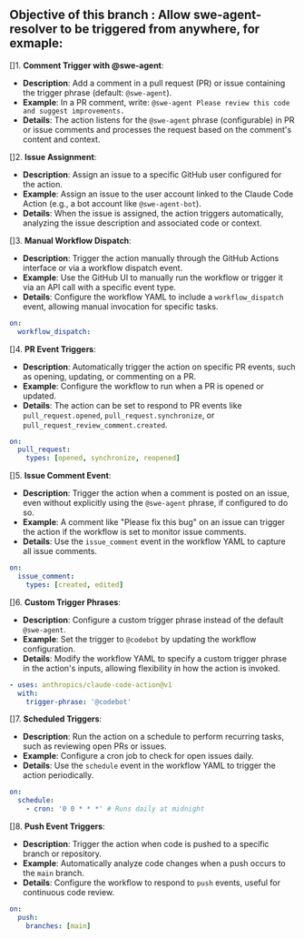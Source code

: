 ## Objective of this branch : Allow swe-agent-resolver to be triggered from anywhere, for exmaple:


[]1. **Comment Trigger with @swe-agent**:
   - **Description**: Add a comment in a pull request (PR) or issue containing the trigger phrase (default: `@swe-agent`).
   - **Example**: In a PR comment, write: `@swe-agent Please review this code and suggest improvements.`
   - **Details**: The action listens for the `@swe-agent` phrase (configurable) in PR or issue comments and processes the request based on the comment's content and context.

[]2. **Issue Assignment**:
   - **Description**: Assign an issue to a specific GitHub user configured for the action.
   - **Example**: Assign an issue to the user account linked to the Claude Code Action (e.g., a bot account like `@swe-agent-bot`).
   - **Details**: When the issue is assigned, the action triggers automatically, analyzing the issue description and associated code or context.

[]3. **Manual Workflow Dispatch**:
   - **Description**: Trigger the action manually through the GitHub Actions interface or via a workflow dispatch event.
   - **Example**: Use the GitHub UI to manually run the workflow or trigger it via an API call with a specific event type.
   - **Details**: Configure the workflow YAML to include a `workflow_dispatch` event, allowing manual invocation for specific tasks.

   ```yaml
   on:
     workflow_dispatch:
   ```

[]4. **PR Event Triggers**:
   - **Description**: Automatically trigger the action on specific PR events, such as opening, updating, or commenting on a PR.
   - **Example**: Configure the workflow to run when a PR is opened or updated.
   - **Details**: The action can be set to respond to PR events like `pull_request.opened`, `pull_request.synchronize`, or `pull_request_review_comment.created`.

   ```yaml
   on:
     pull_request:
       types: [opened, synchronize, reopened]
   ```

[]5. **Issue Comment Event**:
   - **Description**: Trigger the action when a comment is posted on an issue, even without explicitly using the `@swe-agent` phrase, if configured to do so.
   - **Example**: A comment like "Please fix this bug" on an issue can trigger the action if the workflow is set to monitor issue comments.
   - **Details**: Use the `issue_comment` event in the workflow YAML to capture all issue comments.

   ```yaml
   on:
     issue_comment:
       types: [created, edited]
   ```

[]6. **Custom Trigger Phrases**:
   - **Description**: Configure a custom trigger phrase instead of the default `@swe-agent`.
   - **Example**: Set the trigger to `@codebot` by updating the workflow configuration.
   - **Details**: Modify the workflow YAML to specify a custom trigger phrase in the action's inputs, allowing flexibility in how the action is invoked.

   ```yaml
   - uses: anthropics/claude-code-action@v1
     with:
       trigger-phrase: '@codebot'
   ```

[]7. **Scheduled Triggers**:
   - **Description**: Run the action on a schedule to perform recurring tasks, such as reviewing open PRs or issues.
   - **Example**: Configure a cron job to check for open issues daily.
   - **Details**: Use the `schedule` event in the workflow YAML to trigger the action periodically.

   ```yaml
   on:
     schedule:
       - cron: '0 0 * * *' # Runs daily at midnight
   ```

[]8. **Push Event Triggers**:
   - **Description**: Trigger the action when code is pushed to a specific branch or repository.
   - **Example**: Automatically analyze code changes when a push occurs to the `main` branch.
   - **Details**: Configure the workflow to respond to `push` events, useful for continuous code review.

   ```yaml
   on:
     push:
       branches: [main]
   ```
